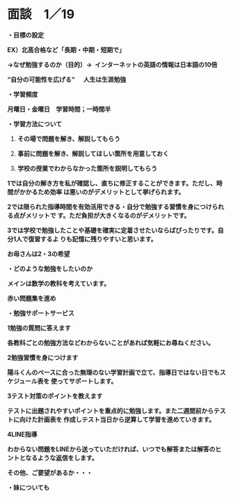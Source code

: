 # 面談　1／19

**・目標の設定**

**EX）北高合格など「長期・中期・短期で」**

**→なぜ勉強するのか（目的）→  インターネットの英語の情報は日本語の10倍**

**“自分の可能性を広げる“      人生は生涯勉強**

**・学習頻度**

**月曜日・金曜日　学習時間；一時間半**

**・学習方法について**

1.	**その場で問題を解き、解説してもらう**

2.	**事前に問題を解き、解説してほしい箇所を用意しておく**

3.	 **学校の授業でわからなかった箇所を説明してもらう**

**1では自分の解き方を私が確認し、直ちに修正することができます。ただし、時間がかかるため効率 は悪いのがデメリットとして挙げられます。**

**2では限られた指導時間を有効活用できる・自分で勉強する習慣を身につけられる点がメリットで す。ただ負担が大きくなるのがデメリットです。**

**3では学校で勉強したことや基礎を確実に定着させたいならばぴったりです。自分1人で復習するよ りも記憶に残りやすいと思います。**

**お母さんは2・3の希望**

**・どのような勉強をしたいのか**

**メインは数学の教科を考えています。**

**赤い問題集を進め**

**・勉強サポートサービス**

**1勉強の質問に答えます**

**各教科ごとの勉強方法などわからないことがあれば気軽にお尋ねください。**

**2勉強習慣を身につけます**

**陽斗くんのペースに合った無理のない学習計画で立て、指導日ではない日でもスケジュール表を 使ってサポートします。**

**3テスト対策のポイントを教えます**

**テストに出題されやすいポイントを重点的に勉強します。また二週間前からテストに向けた計画表を 作成しテスト当日から逆算して学習を進めていきます。**

**4LINE指導**

**わからない問題をLINEから送っていただければ、いつでも解答または解答のヒントとなるような返信をします。**

**その他、ご要望があるか・・・**

**・妹についても**